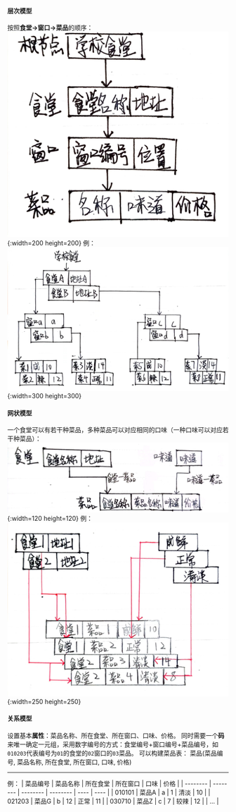 #### 层次模型
按照**食堂->窗口->菜品**的顺序：
![层次模型](./层次模型.jpg "层次模型"){:width=200 height=200}
例：
![层次模型例](./层次模型例.jpg "层次模型例"){:width=300 height=300}
#### 网状模型
一个食堂可以有若干种菜品，多种菜品可以对应相同的口味（一种口味可以对应若干种菜品）：
![网状模型](./网状模型.jpg "网状模型"){:width=120 height=120}
例：
![网状模型例](./网状模型例.jpg "网状模型例"){:width=250 height=250}
#### 关系模型
设置基本**属性**：菜品名称、所在食堂、所在窗口、口味、价格。
同时需要一个**码**来唯一确定一元组，采用数字编号的方式：食堂编号+窗口编号+菜品编号，如`010203`代表编号为`01`的食堂的`02`窗口的`03`菜品。
可以构建菜品表：
菜品(菜品编号, 菜品名称, 所在食堂, 所在窗口, 口味, 价格)
***
例：
| 菜品编号 | 菜品名称 | 所在食堂 | 所在窗口 | 口味 | 价格 |
| -------- | -------- | -------- | -------- | ---- | ---- |
| 010101   | 菜品A    | a        | 1        | 清淡 | 10   |
| 021203   | 菜品G    | b        | 12       | 正常 | 11   |
| 030710   | 菜品Z    | c        | 7        | 较辣 | 12   |
| ...      |